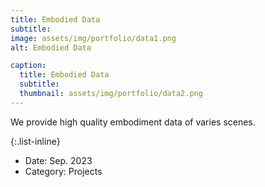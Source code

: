 ```yaml
---
title: Embodied Data
subtitle: 
image: assets/img/portfolio/data1.png
alt: Embodied Data

caption:
  title: Embodied Data
  subtitle: 
  thumbnail: assets/img/portfolio/data2.png
---
```


We provide high quality embodiment data of varies scenes.

{:.list-inline}
- Date: Sep. 2023
- Category: Projects

